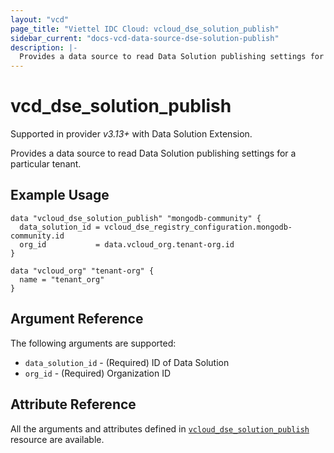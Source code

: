 ```yaml
---
layout: "vcd"
page_title: "Viettel IDC Cloud: vcloud_dse_solution_publish"
sidebar_current: "docs-vcd-data-source-dse-solution-publish"
description: |-
  Provides a data source to read Data Solution publishing settings for a particular tenant.
---
```


# vcd\_dse\_solution\_publish

Supported in provider *v3.13+* with Data Solution Extension.

Provides a data source to read Data Solution publishing settings for a particular tenant.

## Example Usage

```hcl
data "vcloud_dse_solution_publish" "mongodb-community" {
  data_solution_id = vcloud_dse_registry_configuration.mongodb-community.id
  org_id           = data.vcloud_org.tenant-org.id
}

data "vcloud_org" "tenant-org" {
  name = "tenant_org"
}
```

## Argument Reference

The following arguments are supported:

* `data_solution_id` - (Required) ID of Data Solution
* `org_id` - (Required) Organization ID

## Attribute Reference

All the arguments and attributes defined in
[`vcloud_dse_solution_publish`](/providers/vmware/vcd/latest/docs/resources/dse_solution_publish)
resource are available.

